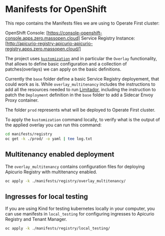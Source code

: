 # Manifests for OpenShift

This repo contains the Manifests files we are using to Operate First cluster:

OpenShift Console: [https://console-openshift-console.apps.zero.massopen.cloud]
Service Registry Instance: [http://apicurio-registry-apicurio-apicurio-registry.apps.zero.massopen.cloud/]

The project uses [`kustomization`](https://kubernetes.io/docs/tasks/manage-kubernetes-objects/kustomization/) and in particular the `Overlay` functionality, that allows to define basic configuration and a collection of patches(overlays) we can apply on the basic definitions.

Currently the `base` folder define a basic Service Registry deployement, that could work as is.
While `overlay_multitenancy` includes the instructions to add all the resources needed to run [Limitador](https://github.com/3scale-labs/limitador/), including the instruction to patch the `Deployment` definition in the `base` folder to add a Sidecar Envoy Proxy container.

The folder `prod` represents what will be deployed to Operate First cluster.

To apply the `kustomization` command locally, to verify what is the output of the applied overlay you can run this command:

```bash
cd manifests/registry
oc get -k ./prod/ -o yaml | tee log.txt
```

## Multitenancy enabled deployment

The `overlay_multitenancy` contains configuration files for deploying Apicurio Registry with multitenancy enabled.

```bash
oc apply -k ./manifests/registry/overlay_multitenancy/
```

## Ingresses for local testing

If you are using Kind for testing kubernetes locally in your computer, you can use manifests in `local_testing` for configuring ingresses to Apicurio Registry and Tenant Manager.

```bash
oc apply -k ./manifests/registry/local_testing/
```